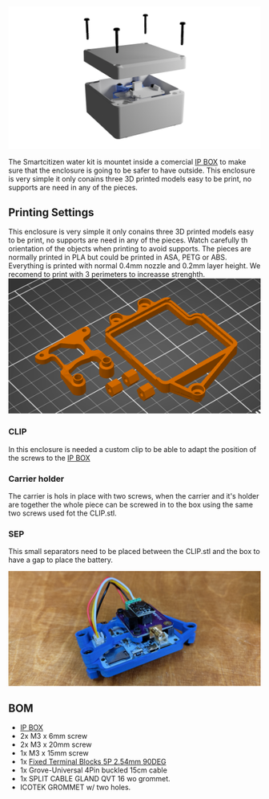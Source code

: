 ![](SCK_T2_00.png)

The Smartcitizen water kit is mountet inside a comercial [IP BOX](https://es.rs-online.com/web/p/cajas-de-uso-general/2663546) to make sure that the enclosure is going to be safer to have outside. This enclosure is very simple it only conains three 3D printed models easy to be print, no supports are need in any of the pieces.

## Printing Settings

This enclosure is very simple it only conains three 3D printed models easy to be print, no supports are need in any of the pieces. Watch carefully th orientation of the objects when printing to avoid supports. The pieces are normally printed in PLA but could be printed in ASA, PETG or ABS. Everything is printed with normal 0.4mm nozzle and 0.2mm layer height. We recomend to print with 3 perimeters to increasse strenghth.
![](3d_printing.png)

### CLIP

In this enclosure is needed a custom clip to be able to adapt the position of the screws to the [IP BOX](https://es.rs-online.com/web/p/cajas-de-uso-general/2663546)

### Carrier holder

The carrier is hols in place with two screws, when the carrier and it's holder are together the whole piece can be screwed in to the box using the same two screws used fot the CLIP.stl.

### SEP

This small separators need to be placed between the CLIP.stl and the box to have a gap to place the battery. 

![SCK_T2_01](SCK_T2_01.jpg)

## BOM

* [IP BOX](https://es.rs-online.com/web/p/cajas-de-uso-general/2663546)
* 2x M3 x 6mm screw
* 2x M3 x 20mm screw
* 1x M3 x 15mm screw
* 1x [Fixed Terminal Blocks 5P 2.54mm 90DEG](https://www.mouser.es/ProductDetail/Phoenix-Contact/1725685?qs=A%2FKWGUWTCZiuYWt6zAMYZA%3D%3D)
* 1x Grove-Universal 4Pin buckled 15cm cable
* 1x SPLIT CABLE GLAND QVT 16 wo grommet.
* ICOTEK GROMMET w/ two holes. 